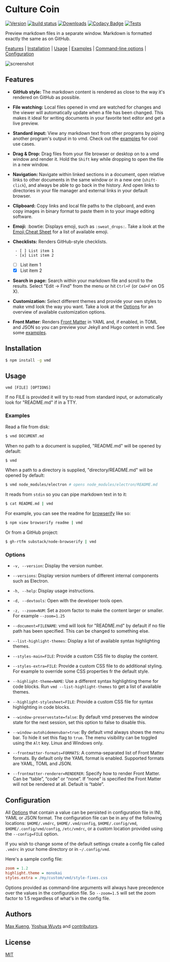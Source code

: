 # Culture Coin

[![Version][version-image]][version-url]
[![build status][travis-image]][travis-url]
[![Downloads][downloads-image]][downloads-url]
[![Codacy Badge][codacy-image]][codacy-url]
[![Tests][tests-image]][tests-url]

Preview markdown files in a separate window. Markdown is formatted exactly the
same as on GitHub.

[Features](#features) | [Installation](#installation) | [Usage](#usage) | [Examples](#examples) | [Command-line options](#options) | [Configuration](#configuration)

![screenshot](https://raw.githubusercontent.com/yoshuawuyts/vmd/master/docs/screenshot.png)

## Features

 - **GitHub style:** The markdown content is rendered as close to the way it's
   rendered on GitHub as possible.

 - **File watching:** Local files opened in vmd are watched for changes and the
   viewer will automatically update when a file has been changed. This makes it
   ideal for writing documents in your favorite text editor and get a live
   preview.

 - **Standard input:** View any markdown text from other programs by piping
   another program's output in to vmd. Check out the [examples](#examples) for
   cool use cases.

 - **Drag & Drop:** Drag files from your file browser or desktop on to a vmd
   window and render it. Hold the `Shift` key while dropping to open the file
   in a new window.

 - **Navigation:** Navigate within linked sections in a document, open relative
   links to other documents in the same window or in a new one (`shift-click`),
   and always be able to go back in the history. And open links to directories
   in your file manager and external links in your default browser.

 - **Clipboard:** Copy links and local file paths to the clipboard, and even
   copy images in binary format to paste them in to your image editing
   software.

 - **Emoji:** :bowtie: Displays emoji, such as `:sweat_drops:`. Take a look at the
   [Emoji Cheat Sheet][emoji-cheat-sheet] for a list of available emoji.

 - **Checklists:** Renders GitHub-style checklists.
   ```
    - [ ] List item 1
    - [x] List item 2
   ```
    - [ ] List item 1
    - [x] List item 2

 - **Search in page:** Search within your markdown file and scroll to the
   results. Select "Edit -> Find" from the menu or hit `Ctrl+F` (or `Cmd+F` on
   OS X).

 - **Customization:** Select different themes and provide your own styles to
   make vmd look the way you want. Take a look at the [Options](#options) for
   an overview of available customization options.

 - **Front Matter**: Renders [Front Matter][frontmatter] in YAML and, if
   enabled, in TOML and JSON so you can preview your Jekyll and Hugo content in
   vmd. See some [examples][hugo-frontmatter].

## Installation

```bash
$ npm install -g vmd
```

## Usage

```
vmd [FILE] [OPTIONS]
```

If no FILE is provided it will try to read from standard input, or
automatically look for "README.md" if in a TTY.

### Examples

Read a file from disk:

```sh
$ vmd DOCUMENT.md
```

When no path to a document is supplied, "README.md" will be opened by default:

```sh
$ vmd
```

When a path to a directory is supplied, "directory/README.md" will be opened by default:

```sh
$ vmd node_modules/electron # opens node_modules/electron/README.md
```

It reads from `stdin` so you can pipe markdown text in to it:

```sh
$ cat README.md | vmd
```

For example, you can see the readme for [browserify](https://github.com/substack/node-browserify) like so:

```sh
$ npm view browserify readme | vmd
```

Or from a GitHub project:

```sh
$ gh-rtfm substack/node-browserify | vmd
```

### Options

 - `-v, --version`: Display the version number.

 - `--versions`: Display version numbers of different internal components such
   as Electron.

 - `-h, --help`: Display usage instructions.

 - `-d, --devtools`: Open with the developer tools open.

 - `-z, --zoom=NUM`: Set a zoom factor to make the content larger or smaller.
   For example `--zoom=1.25`

 - `--document=FILENAME`: vmd will look for "README.md" by default if no file
   path has been specified. This can be changed to something else.

 - `--list-highlight-themes`: Display a list of available syntax highlighting
   themes.

 - `--styles-main=FILE`: Provide a custom CSS file to display the content.

 - `--styles-extra=FILE`: Provide a custom CSS file to do additional styling.
   For example to override some CSS properties fr the default style.

 - `--highlight-theme=NAME`: Use a different syntax highlighting theme for code
   blocks. Run `vmd --list-highlight-themes` to get a list of available themes.

 - `--highlight-stylesheet=FILE`: Provide a custom CSS file for syntax
   highlighting in code blocks.

 - `--window-preservestate=false`: By default vmd preserves the window state
   for the next session, set this option to false to disable this.

 - `--window-autohidemenubar=true`: By default vmd always shows the menu bar.
   To hide it set this flag to `true`. The menu visibility can be toggled using
   the `Alt` key. Linux and Windows only.

 - `--frontmatter-formats=FORMATS`: A comma-separated list of Front Matter
   formats. By default only the YAML format is enabled. Supported formats are
   YAML, TOML and JSON.

 - `--frontmatter-renderer=RENDERER`: Specify how to render Front Matter. Can
   be “table”, “code” or “none”. If “none” is specified the Front Matter will
   not be rendered at all. Default is “table”.

## Configuration

All [Options](#options) that contain a value can be persisted in configuration
file in INI, YAML or JSON format. The configuration file can be in any of the
following locations: `$HOME/.vmdrc`, `$HOME/.vmd/config`, `$HOME/.config/vmd`,
`$HOME/.config/vmd/config`, `/etc/vmdrc`, or a custom location provided using
the `--config=FILE` option.

If you wish to change some of the default settings create a config file called
`.vmdrc` in your home directory or in `~/.config/vmd`.

Here's a sample config file:

```ini
zoom = 1.2
highlight.theme = monokai
styles.extra = /my/custom/vmd/style-fixes.css
```

Options provided as command-line arguments will always have precedence over the
values in the configuration file. So `--zoom=1.5` will set the zoom factor to
1.5 regardless of what's in the config file.

## Authors

[Max Kueng](https://github.com/maxkueng), [Yoshua Wuyts](https://github.com/yoshuawuyts)
and [contributors](https://github.com/yoshuawuyts/vmd/graphs/contributors).

## License

[MIT](https://tldrlegal.com/license/mit-license)

[version-image]: https://img.shields.io/badge/Version-Beta-green.svg
[version-url]: https://npmjs.org/package/vmd
[travis-image]: https://img.shields.io/github/license/culturecoin-dev/Culture-coin.svg
[travis-url]: https://img.shields.io/github/license/culturecoin-dev/Culture-coin.svg
[downloads-image]: http://img.shields.io/npm/dm/vmd.svg?style=flat-square
[downloads-url]: https://npmjs.org/package/vmd
[tests-image]: https://img.shields.io/badge/tests-passed%20489%2C%20failed%202%2C%20skipped%202-yellow.svg
[tests-url]: https://img.shields.io/badge/tests-passed%20489%2C%20failed%202%2C%20skipped%202-yellow.svg
[emoji-cheat-sheet]: http://www.emoji-cheat-sheet.com/
[codacy-image]: https://img.shields.io/codacy/grade/ccaa489b6f664ebd9a12d900334be10f/master.svg?style=flat-square
[codacy-url]: https://www.codacy.com/app/maxkueng/vmd?utm_source=github.com&amp;utm_medium=referral&amp;utm_content=yoshuawuyts/vmd&amp;utm_campaign=Badge_Grade
[frontmatter]: https://jekyllrb.com/docs/frontmatter/
[hugo-frontmatter]: https://gohugo.io/content-management/front-matter/
